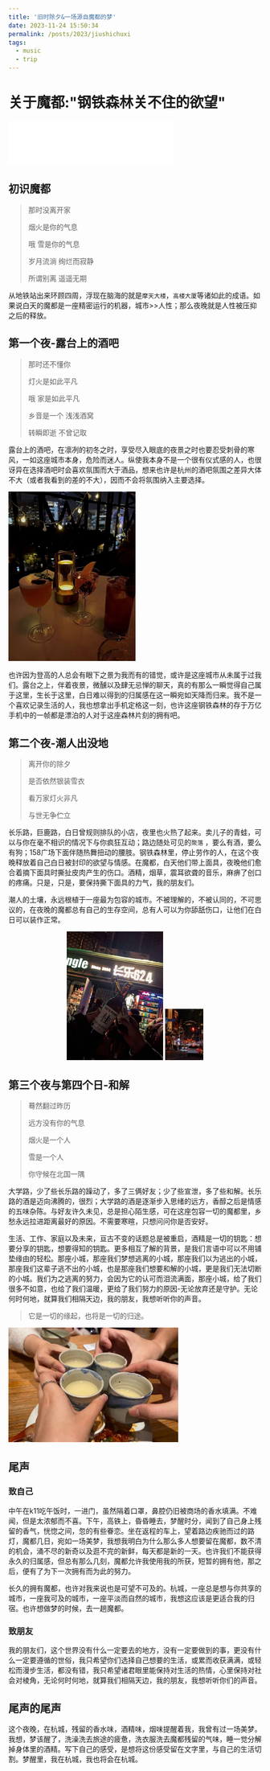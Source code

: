 ```yaml
---
title: '旧时除夕&一场源自魔都的梦'
date: 2023-11-24 15:50:34
permalink: /posts/2023/jiushichuxi
tags:
  - music
  - trip
---
```


# 关于魔都:"钢铁森林关不住的欲望"

<iframe frameborder="no" border="0" marginwidth="0" marginheight="0" width=330 height=86 src="//music.163.com/outchain/player?type=2&id=455420533&auto=1&height=66">
</iframe>

## 初识魔都  

> 那时没离开家
>
> 烟火是你的气息
>
>  哦 雪是你的气息
>
>  岁月流淌 绚烂而寂静 
>
>  所谓别离 遥遥无期  

从地铁站出来环顾四周，浮现在脑海的就是`摩天大楼`，`高楼大厦`等诸如此的成语。如果说白天的魔都是一座精密运行的机器，城市>>人性；那么夜晚就是人性被压抑之后的释放。  

## 第一个夜-露台上的酒吧

>  那时还不懂你
>
> 灯火是如此平凡
>
>  哦 家是如此平凡
>
>  乡音是一个 浅浅酒窝
>
>  转瞬即逝 不曾记取

露台上的酒吧，在凛冽的初冬之时，享受尽入眼底的夜景之时也要忍受刺骨的寒风，一如这座城市本身，危险而迷人。纵使我本身不是一个很有仪式感的人，也很讶异在选择酒吧时会喜欢氛围而大于酒品，想来也许是杭州的酒吧氛围之差异大体不大（或者我看到的差的不大），因而不会将氛围纳入主要选择。

<img src="/images/sh/first_night.jpg" style="zoom: 33%;" />

也许因为登高的人总会有眼下之景为我而有的错觉，或许是这座城市从未属于过我们。露台之上，伴着夜景，微醺以及肆无忌惮的聊天，真的有那么一瞬觉得自己属于这里，生长于这里，白日难以得到的归属感在这一瞬宛如天降而归来。我不是一个喜欢记录生活的人，我也想拿出手机定格这一刻，也许这座钢铁森林的存于万亿手机中的一帧都是漂泊的人对于这座森林片刻的拥有吧。

## 第二个夜-潮人出没地


>  离开你的除夕
>
> 是否依然银装雪衣
>
>  看万家灯火非凡
>
>  与世无争伫立

长乐路，巨鹿路，白日曾规则排队的小店，夜里也火热了起来。卖儿子的青蛙，可以与你在毫不相识的情况下与你疯狂互动；路边随处可见的`聚落` ，要么有酒，要么有狗；158广场下面伴随热舞扭动的腰肢。钢铁森林里，停止劳作的人，在这个夜晚释放着自己白日被封印的欲望与情感。在魔都，白天他们带上面具，夜晚他们愈合着摘下面具时撕扯皮肉产生的伤口。酒精，烟草，震耳欲聋的音乐，麻痹了创口的疼痛。只是，只是，要保持撕下面具的力气，我的朋友们。

潮人的土壤，永远根植于一座最为包容的城市。不被理解的，不被认同的，不可思议的，在夜晚的魔都总有自己的生存空间，总有人可以为你舔舐伤口，让他们在白日可以装作正常。

<center class="half">
	<img src="/images/sh/second_night_0.jpg" style="zoom: 25%;" />
	<img src="/images/sh/second_night_1.jpg" style="zoom: 10%;" />
</center>

## 第三个夜与第四个日-和解


>  蓦然翻过昨历
>
> 远方没有你的气息
>
>  烟火是一个人
>
>  雪是一个人
>
>  你守候在北国一隅

大学路，少了些长乐路的躁动了，多了三俩好友；少了些宣泄，多了些和解。长乐路的酒是迈向沸腾的，很烈；大学路的酒是逐渐步入思绪的远方，香醇之后是情感的五味杂陈。与好友许久未见，总是担心陌生感，可在这座包容一切的魔都里，乡愁永远拉进距离最好的原因。不需要寒暄，只想问问你是否安好。

生活、工作、家庭以及未来，亘古不变的话题总是被重启，酒精是一切的钥匙：想要分享的钥匙，想要得知的钥匙。更多相互了解的背景，是我们言语中可以不用铺垫缘由的轻松。那座小城，那座我们梦想逃离的小城，那座我们以为逃出的小城，那座我们这辈子逃不出的小城，也是那座我们想要和解的小城，更是我们无法切断的小城。我们为之逃离的努力，会因为它的认可而泪流满面，那座小城，给了我们很多不如意，也给了我们温暖，更给了我们努力的原因-无论放弃还是守护。无论何时何地，就算我们相隔天边，我的朋友，我想听听你的声音。

> 它是一切的缘起，也将是一切的归途。

<img src="/images/sh/final.jpg" style="zoom: 33%;" />

## 尾声

### 致自己

中午在k11吃午饭时，一进门，虽然隔着口罩，鼻腔仍旧被商场的香水填满。不难闻，但是太浓郁而不喜。下午，高铁上，昏昏睡去，梦醒时分，闻到了自己身上残留的香气，恍惚之间，忽的有些眷恋。坐在返程的车上，望着路边疾驰而过的路灯，魔都几日，宛如一场美梦，我想我明白为什么那么多人想要留在魔都，数不清的机会，涌不尽的新奇以及逛不完的新鲜，每天都是新的一天。也许我们不能获得永久的归属感，但总有那么几刻，魔都允许我使用我的所获，短暂的拥有他，那之后，便有了为下一次拥有而为此的努力。

长久的拥有魔都，也许对我来说也是可望不可及的。杭城，一座总是想与你共享的城市，一座我可及的城市，一座平淡而自然的城市，我想这应该是更适合我的归宿。也许想做梦的时候，去一趟魔都。

### 致朋友

我的朋友们，这个世界没有什么一定要去的地方，没有一定要做到的事，更没有什么一定要遵循的世俗，我只希望你们选择自己想要的生活，或累而收获满满，或轻松而漫步生活，都没有错，我只希望诸君眼里能保持对生活的热情，心里保持对社会对棱角，无论何时何地，就算我们相隔天边，我的朋友，我想听听你们的声音。

## 尾声的尾声  

这个夜晚，在杭城，残留的香水味，酒精味，烟味提醒着我，我曾有过一场美梦。我想，梦该醒了，洗澡洗去旅途的疲惫，洗衣服洗去魔都残留的气味，睡一觉分解掉身体里的酒精。写下自己的感受，是想将这份感受留在文字里，与自己的生活切割。梦醒里，我在杭城，我也将会在杭城。